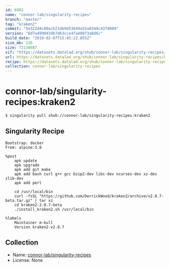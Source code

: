 ```yaml
---
id: 6982
name: "connor-lab/singularity-recipes"
branch: "master"
tag: "kraken2"
commit: "5e322d4c80acb21db9d53649a55a0349c4378009"
version: "6d7a499043db7d63cce4fa48873a8d6c"
build_date: "2019-02-07T15:45:22.855Z"
size_mb: 226
size: 72134687
sif: "https://datasets.datalad.org/shub/connor-lab/singularity-recipes/kraken2/2019-02-07-5e322d4c-6d7a4990/6d7a499043db7d63cce4fa48873a8d6c.simg"
url: https://datasets.datalad.org/shub/connor-lab/singularity-recipes/kraken2/2019-02-07-5e322d4c-6d7a4990/
recipe: https://datasets.datalad.org/shub/connor-lab/singularity-recipes/kraken2/2019-02-07-5e322d4c-6d7a4990/Singularity
collection: connor-lab/singularity-recipes
---
```


# connor-lab/singularity-recipes:kraken2

```bash
$ singularity pull shub://connor-lab/singularity-recipes:kraken2
```

## Singularity Recipe

```singularity
Bootstrap: docker
From: alpine:3.8

%post
    apk update
    apk upgrade
    apk add git make
    apk add bash curl g++ gcc bzip2-dev libc-dev ncurses-dev xz-dev zlib-dev
    apk add perl

    cd /usr/local/bin
    curl -fsSL "https://github.com/DerrickWood/kraken2/archive/v2.0.7-beta.tar.gz" | tar xz
    cd kraken2-2.0.7-beta
    ./install_kraken2.sh /usr/local/bin

%labels
    Maintainer m-bull
    Version kraken2-v2.0.7
```

## Collection

 - Name: [connor-lab/singularity-recipes](https://github.com/connor-lab/singularity-recipes)
 - License: None

